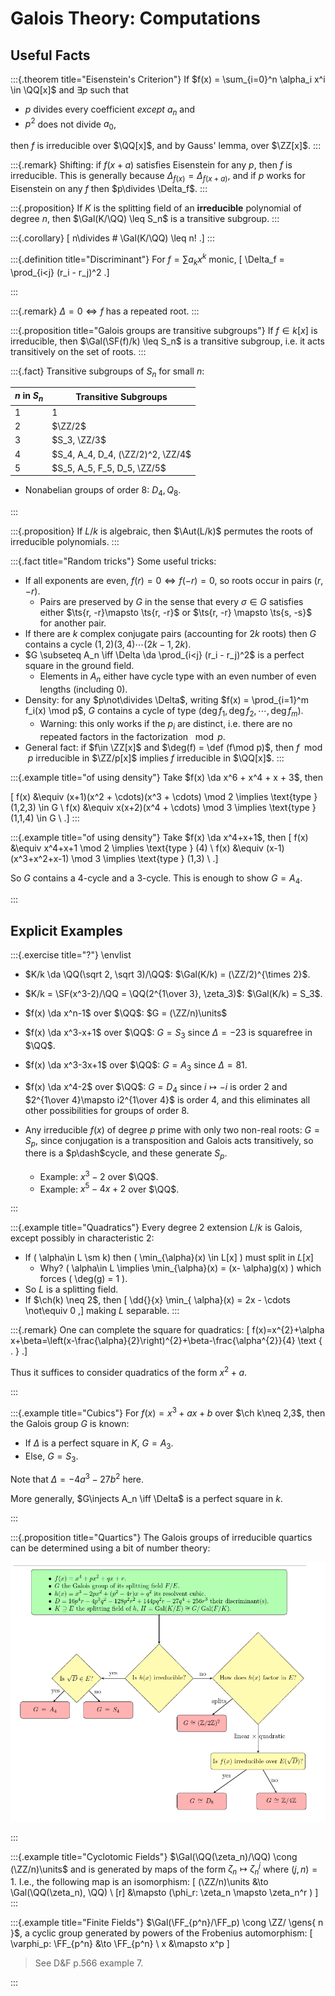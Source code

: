 # Galois Theory: Computations

## Useful Facts

:::{.theorem title="Eisenstein's Criterion"}
If $f(x) = \sum_{i=0}^n \alpha_i x^i \in \QQ[x]$ and $\exists p$ such that

- $p$ divides every coefficient *except* $a_n$ and
- $p^2$ does not divide $a_0$,

then $f$ is irreducible over $\QQ[x]$, and by Gauss' lemma, over $\ZZ[x]$.
:::


:::{.remark}
Shifting: if $f(x+a)$ satisfies Eisenstein for any $p$, then $f$ is irreducible.
This is generally because $\Delta_{f(x)} = \Delta_{f(x + a)}$, and if $p$ works for Eisenstein on any $f$ then $p\divides \Delta_f$.
:::

:::{.proposition}
If $K$ is the splitting field of an **irreducible** polynomial of degree $n$, then $\Gal(K/\QQ) \leq S_n$ is a transitive subgroup.
:::

:::{.corollary}
\[
n\divides \# \Gal(K/\QQ) \leq n!
.\]
:::

:::{.definition title="Discriminant"}
For $f = \sum a_k x^k$ monic,
\[
\Delta_f = \prod_{i<j} (r_i - r_j)^2
.\]

:::


:::{.remark}
$\Delta = 0 \iff f$ has a repeated root.
:::


:::{.proposition title="Galois groups are transitive subgroups"}
If $f\in k[x]$ is irreducible, then $\Gal(\SF(f)/k) \leq S_n$ is a transitive subgroup, i.e. it acts transitively on the set of roots.
:::

:::{.fact}
Transitive subgroups of $S_n$ for small $n$:

| $n \text{ in }S_n$ | Transitive Subgroups              |
|--------------|-----------------------------------|
| 1            | 1                                 |
| 2            | $\ZZ/2$                           |
| 3            | $S_3, \ZZ/3$                      |
| 4            | $S_4, A_4, D_4, (\ZZ/2)^2, \ZZ/4$ |
| 5            | $S_5, A_5, F_5, D_5, \ZZ/5$       |

- Nonabelian groups of order 8: $D_4, Q_8$.

:::

:::{.proposition}
If $L/k$ is algebraic, then $\Aut(L/k)$ permutes the roots of irreducible polynomials.
:::


:::{.fact title="Random tricks"}
Some useful tricks:

- If all exponents are even, $f(r) = 0 \iff f(-r) = 0$, so roots occur in pairs $(r, -r)$.
  - Pairs are preserved by $G$ in the sense that every $\sigma\in G$ satisfies either $\ts{r, -r}\mapsto \ts{r, -r}$ or $\ts{r, -r} \mapsto \ts{s, -s}$ for another pair.
- If there are $k$ complex conjugate pairs (accounting for $2k$ roots) then $G$ contains a cycle $(1,2)(3,4)\cdots(2k-1,2k)$.
- $G \subseteq A_n \iff \Delta \da \prod_{i<j} (r_i - r_j)^2$ is a perfect square in the ground field.
  - Elements in $A_n$ either have cycle type with an even number of even lengths (including 0).
- Density: for any $p\not\divides \Delta$, writing $f(x) = \prod_{i=1}^m f_i(x) \mod p$, $G$ contains a cycle of type $(\deg f_1, \deg f_2, \cdots, \deg f_m)$.
  - Warning: this only works if the $p_i$ are distinct, i.e. there are no repeated factors in the factorization $\mod p$.
- General fact: if $f\in \ZZ[x]$ and $\deg(f) = \def (f\mod p)$, then $f\mod p$ irreducible in $\ZZ/p[x]$ implies $f$ irreducible in $\QQ[x]$.
:::


:::{.example title="of using density"}
Take $f(x) \da x^6 + x^4 + x + 3$, then

\[
f(x) &\equiv (x+1)(x^2 + \cdots)(x^3 + \cdots) \mod 2 \implies \text{type } (1,2,3) \in G \\
f(x) &\equiv x(x+2)(x^4 + \cdots) \mod 3 \implies \text{type } (1,1,4) \in G \\
.\]
:::


:::{.example title="of using density"}
Take $f(x) \da x^4+x+1$, then
\[
f(x) &\equiv x^4+x+1 \mod 2 \implies \text{type } (4) \\
f(x) &\equiv (x-1)(x^3+x^2+x-1) \mod 3 \implies \text{type } (1,3) \\
.\]

So $G$ contains a 4-cycle and a 3-cycle.
This is enough to show $G = A_4$.


:::




## Explicit Examples

:::{.exercise title="?"}
\envlist

- $K/k \da \QQ(\sqrt 2, \sqrt 3)/\QQ$: $\Gal(K/k) = (\ZZ/2)^{\times 2}$.

- $K/k = \SF(x^3-2)/\QQ = \QQ(2^{1\over 3}, \zeta_3)$: $\Gal(K/k) = S_3$.


- $f(x) \da x^n-1$ over $\QQ$: $G = (\ZZ/n)\units$

- $f(x) \da x^3-x+1$ over $\QQ$: $G = S_3$ since $\Delta = -23$ is squarefree in $\QQ$.

- $f(x) \da x^3-3x+1$ over $\QQ$: $G=A_3$ since $\Delta = 81$.

- $f(x) \da x^4-2$ over $\QQ$: $G=D_4$ since $i\mapsto -i$ is order 2 and $2^{1\over 4}\mapsto i2^{1\over 4}$ is order 4, and this eliminates all other possibilities for groups of order 8.

- Any irreducible $f(x)$ of degree $p$ prime with only two non-real roots: $G = S_p$, since conjugation is a transposition and Galois acts transitively, so there is a $p\dash$cycle, and these generate $S_p$.
  - Example: $x^3-2$ over $\QQ$.
  - Example: $x^5-4x+2$ over $\QQ$.




:::

:::{.example title="Quadratics"}
Every degree 2 extension $L/k$ is Galois, except possibly in characteristic 2: 

- If \( \alpha\in L \sm k\) then \( \min_{\alpha}(x) \in L[x] \) must split in $L[x]$ 
  - Why? \( \alpha\in L \implies \min_{\alpha}(x) = (x- \alpha)g(x) \) which forces \( \deg(g) = 1 \).
- So $L$ is a splitting field.
- If $\ch(k) \neq 2$, then 
\[
\dd{}{x} \min_{ \alpha}(x) = 2x - \cdots \not\equiv 0
,\] making $L$ separable.
:::


:::{.remark}
One can complete the square for quadratics:
\[
f(x)=x^{2}+\alpha x+\beta=\left(x-\frac{\alpha}{2}\right)^{2}+\beta-\frac{\alpha^{2}}{4} \text { . }
.\]

Thus it suffices to consider quadratics of the form $x^2+a$.

:::


:::{.example title="Cubics"}
For $f(x) =x^3 +ax + b$ over $\ch k\neq 2,3$, then the Galois group $G$ is known:

- If $\Delta$ is a perfect square in $K$, $G= A_3$.
- Else, $G= S_3$.

Note that $\Delta = -4a^3 - 27b^2$ here.

More generally, $G\injects A_n \iff \Delta$ is a perfect square in $k$.

:::

:::{.proposition title="Quartics"}
The Galois groups of irreducible quartics can be determined using a bit of number theory:

![](figures/2021-07-20_22-06-48.png)

:::

:::{.example title="Cyclotomic Fields"}
$\Gal(\QQ(\zeta_n)/\QQ) \cong (\ZZ/n)\units$ and is generated by maps of the form $\zeta_n \mapsto \zeta_n^j$ where $(j, n) = 1$.
I.e., the following map is an isomorphism:
\[
(\ZZ/n)\units &\to \Gal(\QQ(\zeta_n), \QQ) \\
[r] &\mapsto (\phi_r: \zeta_n \mapsto \zeta_n^r )
\]
:::

:::{.example title="Finite Fields"}
$\Gal(\FF_{p^n}/\FF_p) \cong \ZZ/ \gens{ n }$, a cyclic group generated by powers of the Frobenius automorphism:
\[
\varphi_p: \FF_{p^n} &\to \FF_{p^n} \\
x &\mapsto x^p
\]

> See D&F p.566 example 7.

:::



